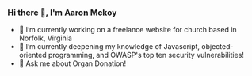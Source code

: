 ### Hi there 👋, I'm Aaron Mckoy

- 🔭 I’m currently working on a freelance website for church based in Norfolk, Virginia
- 🌱 I’m currently deepening my knowledge of Javascript, objected-oriented programming, and OWASP's top ten security vulnerabilities! 
- 💬 Ask me about Organ Donation!
<!--
**ArMc8234/ArMc8234** is a ✨ _special_ ✨ repository because its `README.md` (this file) appears on your GitHub profile.

Here are some ideas to get you started:

- 🔭 I’m currently working on ...
- 🌱 I’m currently learning ...
- 👯 I’m looking to collaborate on ...
- 🤔 I’m looking for help with ...
- 💬 Ask me about ...
- 📫 How to reach me: ...
- 😄 Pronouns: ...
- ⚡ Fun fact: ...
-->
